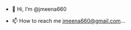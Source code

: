 - 👋 Hi, I’m @jmeena660

- 📫 How to reach me jmeena660@gmail.com...

<!---
jmeena660/jmeena660 is a ✨ special ✨ repository because its `README.md` (this file) appears on your GitHub profile.
You can click the Preview link to take a look at your changes.
--->
